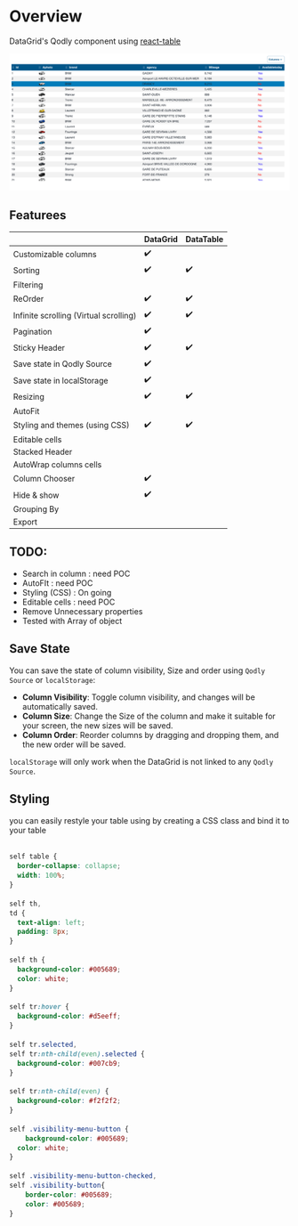 # Overview

DataGrid's Qodly component using [react-table](https://github.com/TanStack/table)

![dataGrid](public/table.png)

## Featurees

|                                        | DataGrid | DataTable |
| -------------------------------------- | -------- | --------- |
| Customizable columns                   | ✔️       |           |
| Sorting                                | ✔️       | ✔️        |
| Filtering                              |          |           |
| ReOrder                                | ✔️       | ✔️        |
| Infinite scrolling (Virtual scrolling) | ✔️       | ✔️        |
| Pagination                             | ✔️       |           |
| Sticky Header                          | ✔️       | ✔️        |
| Save state in Qodly Source             | ✔️       |           |
| Save state in localStorage             | ✔️       |           |
| Resizing                               | ✔️       | ✔️        |
| AutoFit                                |          |           |
| Styling and themes (using CSS)         | ✔️       | ✔️        |
| Editable cells                         |          |           |
| Stacked Header                         |          |           |
| AutoWrap columns cells                 |          |           |
| Column Chooser                         | ✔️       |           |
| Hide & show                            | ✔️       |           |
| Grouping By                            |          |           |
| Export                                 |          |           |

## TODO:

- Search in column : need POC
- AutoFIt : need POC
- Styling (CSS) : On going
- Editable cells : need POC
- Remove Unnecessary properties
- Tested with Array of object

## Save State

You can save the state of column visibility, Size and order using `Qodly Source` or `localStorage`:

- **Column Visibility**: Toggle column visibility, and changes will be automatically saved.
- **Column Size**: Change the Size of the column and make it suitable for your screen, the new sizes will be saved.
- **Column Order**: Reorder columns by dragging and dropping them, and the new order will be saved.

`localStorage` will only work when the DataGrid is not linked to any `Qodly Source`.

## Styling

you can easily restyle your table using by creating a CSS class and bind it to your table

```CSS

self table {
  border-collapse: collapse;
  width: 100%;
}

self th,
td {
  text-align: left;
  padding: 8px;
}

self th {
  background-color: #005689;
  color: white;
}

self tr:hover {
  background-color: #d5eeff;
}

self tr.selected,
self tr:nth-child(even).selected {
  background-color: #007cb9;
}

self tr:nth-child(even) {
  background-color: #f2f2f2;
}

self .visibility-menu-button {
	background-color: #005689;
  color: white;
}

self .visibility-menu-button-checked,
self .visibility-button{
	border-color: #005689;
	color: #005689;
}

```
